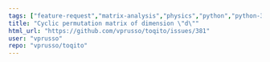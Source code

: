```yaml
---
tags: ["feature-request","matrix-analysis","physics","python","python-3","quantum","quantum-computing","quantum-information","unitaryhack"]
title: "Cyclic permutation matrix of dimension \"d\""
html_url: "https://github.com/vprusso/toqito/issues/381"
user: "vprusso"
repo: "vprusso/toqito"
---
```


